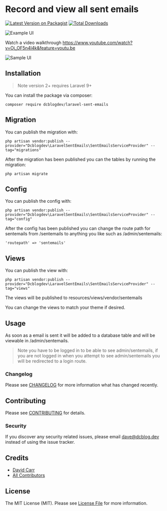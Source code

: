 # Record and view all sent emails

[![Latest Version on Packagist](https://img.shields.io/packagist/v/dcblogdev/laravel-sent-emails.svg?style=flat-square)](https://packagist.org/packages/dcblogdev/laravel-sent-emails)
[![Total Downloads](https://img.shields.io/packagist/dt/dcblogdev/laravel-sent-emails.svg?style=flat-square)](https://packagist.org/packages/dcblogdev/laravel-sent-emails)

![Example UI](https://repository-images.githubusercontent.com/279137838/610e3200-1d0e-11eb-8a39-7812708a55cd)

Watch a video walkthrough https://www.youtube.com/watch?v=Oj_OF5n4l4k&feature=youtu.be

![Sample UI](https://user-images.githubusercontent.com/1018170/107695686-d80d7c00-6ca8-11eb-8a49-c08ddfa701fb.png)

## Installation

> Note version 2+ requires Laravel 9+

You can install the package via composer:

```
composer require dcblogdev/laravel-sent-emails
```

## Migration

You can publish the migration with:

```
php artisan vendor:publish --provider="Dcblogdev\LaravelSentEmails\SentEmailsServiceProvider" --tag="migrations"
```

After the migration has been published you can the tables by running the migration:

```
php artisan migrate
```

## Config

You can publish the config with:

```
php artisan vendor:publish --provider="Dcblogdev\LaravelSentEmails\SentEmailsServiceProvider" --tag="config"
```

After the config has been published you can change the route path for sentemails from /sentemails to anything you like such as /admin/sentemails:

```
'routepath' => 'sentemails'
```

## Views
You can publish the view with:

```
php artisan vendor:publish --provider="Dcblogdev\LaravelSentEmails\SentEmailsServiceProvider" --tag="views"
```

The views will be published to resources/views/vendor/sentemails

You can change the views to match your theme if desired.

## Usage

As soon as a email is sent it will be added to a database table and will be viewable in /admin/sentemails.

> Note you have to be logged in to be able to see admin/sentemails, if you are not logged in when you attempt to see admin/sentemails you will be redirected to a login route.

### Changelog

Please see [CHANGELOG](CHANGELOG.md) for more information what has changed recently.

## Contributing

Please see [CONTRIBUTING](CONTRIBUTING.md) for details.

### Security

If you discover any security related issues, please email dave@dcblog.dev instead of using the issue tracker.

## Credits

- [David Carr](https://github.com/dcblogdev)
- [All Contributors](../../contributors)

## License

The MIT License (MIT). Please see [License File](LICENSE.md) for more information.
